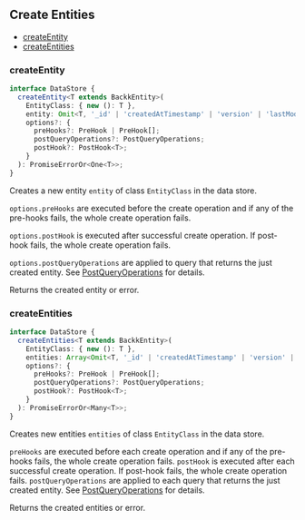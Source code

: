## Create Entities

- [createEntity](#createentity)
- [createEntities](#createEntities)

### <a name="createentity"></a> createEntity

```ts
interface DataStore {
  createEntity<T extends BackkEntity>(
    EntityClass: { new (): T },
    entity: Omit<T, '_id' | 'createdAtTimestamp' | 'version' | 'lastModifiedTimestamp'>,
    options?: {
      preHooks?: PreHook | PreHook[];
      postQueryOperations?: PostQueryOperations;
      postHook?: PostHook<T>;
    }
  ): PromiseErrorOr<One<T>>;
}
```

Creates a new entity `entity` of class `EntityClass` in the data store.

`options.preHooks` are executed before the create operation and if any of the pre-hooks fails, the whole create operation fails.

`options.postHook` is executed after successful create operation. If post-hook fails, the whole create operation fails.

`options.postQueryOperations` are applied to query that returns the just created entity. See [PostQueryOperations](POST_QUERY_OPERATIONS.MD) for details.

Returns the created entity or error.

### <a name="createEntities"></a> createEntities

```ts
interface DataStore {
  createEntities<T extends BackkEntity>(
    EntityClass: { new (): T },
    entities: Array<Omit<T, '_id' | 'createdAtTimestamp' | 'version' | 'lastModifiedTimestamp'>>,
    options?: {
      preHooks?: PreHook | PreHook[];
      postQueryOperations?: PostQueryOperations;
      postHook?: PostHook<T>;
    }
  ): PromiseErrorOr<Many<T>>;
}
```

Creates new entities `entities` of class `EntityClass` in the data store.

`preHooks` are executed before each create operation and if any of the pre-hooks fails, the whole create operation fails.
`postHook` is executed after each successful create operation. If post-hook fails, the whole create operation fails.
`postQueryOperations` are applied to each query that returns the just created entity. See [PostQueryOperations](POST_QUERY_OPERATIONS.MD) for details.

Returns the created entities or error.
